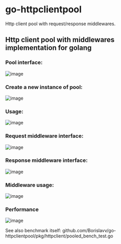 # go-httpclientpool
 Http client pool with request/response middlewares.

## Http client pool with middlewares implementation for golang

### Pool interface:
![image](https://github.com/Borislavv/go-httpclientpool/assets/50691459/691dc22d-0efd-400c-b8ad-dc06e9d553c5)

### Create a new instance of pool:
![image](https://github.com/Borislavv/go-httpclientpool/assets/50691459/fcc0a9b3-368f-4136-a407-a52add5616c7)

### Usage: 
![image](https://github.com/Borislavv/go-httpclientpool/assets/50691459/1a468057-31b1-458f-9117-6ec361cf23e4)

### Request middleware interface:
![image](https://github.com/Borislavv/go-httpclientpool/assets/50691459/2f432efc-aaf0-4efd-a67d-1a902e6afdf6)

### Response middleware interface:
![image](https://github.com/Borislavv/go-httpclientpool/assets/50691459/fc0559e8-5b82-44f8-b523-718ca9e5c7f8)

### Middleware usage:
![image](https://github.com/Borislavv/go-httpclientpool/assets/50691459/a1ace6a0-565c-4cce-9e6d-bc0bbb5332e1)

### Performance
![image](https://github.com/Borislavv/go-httpclientpool/assets/50691459/610a7723-2cb4-4cb6-affd-86d8ba4b0bec)

See also benchmark itself: github.com/Borislavv/go-httpclientpool/pkg/httpclient/pooled_bench_test.go
